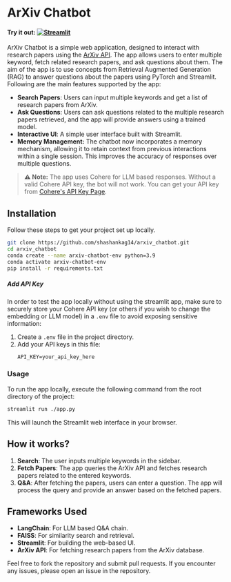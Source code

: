 
# ArXiv Chatbot

#### **Try it out:** [![Streamlit](https://static.streamlit.io/badges/streamlit_badge_black_white.svg)](https://arxiv-qna.streamlit.app/)

ArXiv Chatbot is a simple web application, designed to interact with research papers using the [ArXiv API](https://info.arxiv.org/help/api/index.html). The app allows users to enter multiple keyword, fetch related research papers, and ask questions about them. The aim of the app is to use concepts from Retrieval Augmented Generation (RAG) to answer questions about the papers using PyTorch and Streamlit. Following are the main features supported by the app:

- **Search Papers**: Users can input multiple keywords and get a list of research papers from ArXiv.
- **Ask Questions**: Users can ask questions related to the multiple research papers retrieved, and the app will provide answers using a trained model.
- **Interactive UI**: A simple user interface built with Streamlit.
- **Memory Management:** The chatbot now incorporates a memory mechanism, allowing it to retain context from previous interactions within a single session. This improves the accuracy of responses over multiple questions.

> **⚠️ Note:** The app uses Cohere for LLM based responses. Without a valid Cohere API key, the bot will not work. You can get your API key from [Cohere's API Key Page](https://dashboard.cohere.com/api-keys).

## Installation

Follow these steps to get your project set up locally.

  ```bash
  git clone https://github.com/shashankag14/arxiv_chatbot.git
  cd arxiv_chatbot
  conda create --name arxiv-chatbot-env python=3.9
  conda activate arxiv-chatbot-env
  pip install -r requirements.txt
  ```

##### Add API Key

In order to test the app locally without using the streamlit app, make sure to securely store your Cohere API key (or others if you wish to change the embedding or LLM model) in a `.env` file to avoid exposing sensitive information:

1. Create a `.env` file in the project directory.
2. Add your API keys in this file:
   ```plaintext
   API_KEY=your_api_key_here
   ```

### Usage

To run the app locally, execute the following command from the root directory of the project:

```bash
streamlit run ./app.py
```

This will launch the Streamlit web interface in your browser.

## How it works?

1. **Search**: The user inputs multiple keywords in the sidebar.
2. **Fetch Papers**: The app queries the ArXiv API and fetches research papers related to the entered keywords.
3. **Q&A**: After fetching the papers, users can enter a question. The app will process the query and provide an answer based on the fetched papers.

## Frameworks Used

- **LangChain**: For LLM based Q&A chain.
- **FAISS**: For similarity search and retrieval.
- **Streamlit**: For building the web-based UI.
- **ArXiv API**: For fetching research papers from the ArXiv database.

Feel free to fork the repository and submit pull requests. If you encounter any issues, please open an issue in the repository.
